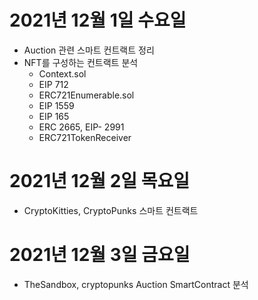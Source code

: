 # 2021년 12월 1일 수요일 

- Auction 관련 스마트 컨트랙트 정리 
- NFT를 구성하는 컨트랙트 분석
    - Context.sol
    - EIP 712
    - ERC721Enumerable.sol
    - EIP 1559
    - EIP 165
    - ERC 2665, EIP- 2991
    - ERC721TokenReceiver

# 2021년 12월 2일 목요일 
- CryptoKitties, CryptoPunks 스마트 컨트랙트 

# 2021년 12월 3일 금요일 

- TheSandbox, cryptopunks Auction SmartContract 분석
